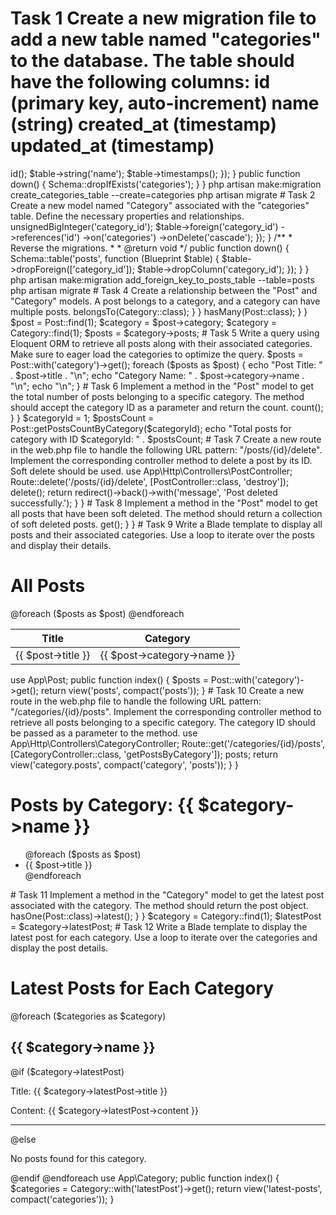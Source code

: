 # Task 1 Create a new migration file to add a new table named "categories" to the database. The table should have the following columns: id (primary key, auto-increment) name (string) created_at (timestamp) updated_at (timestamp)

<?php

use Illuminate\Database\Migrations\Migration;
use Illuminate\Database\Schema\Blueprint;
use Illuminate\Support\Facades\Schema;

class CreateCategoriesTable extends Migration
{
   
    public function up()
    {
        Schema::create('categories', function (Blueprint $table) {
            $table->id();
            $table->string('name');
            $table->timestamps();
        });
    }

   
    public function down()
    {
        Schema::dropIfExists('categories');
    }
}
php artisan make:migration create_categories_table --create=categories
php artisan migrate

# Task 2  Create a new model named "Category" associated with the "categories" table. Define the necessary properties and relationships.

<?php

namespace App;

use Illuminate\Database\Eloquent\Model;

class Category extends Model
{
    /**
     * The table associated with the model.
     *
     * @var string
     */
    protected $table = 'categories';

    /**
     * The attributes that are mass assignable.
     *
     * @var array
     */
    protected $fillable = ['name'];

    /**
     * The attributes that should be mutated to dates.
     *
     * @var array
     */
    protected $dates = ['created_at', 'updated_at'];
}

# Task 3 Write a migration file to add a foreign key constraint to the "posts" table. The foreign key should reference the "categories" table on the "category_id" column.

<?php

use Illuminate\Database\Migrations\Migration;
use Illuminate\Database\Schema\Blueprint;
use Illuminate\Support\Facades\Schema;

class AddForeignKeyToPostsTable extends Migration
{
    /**
     * Run the migrations.
     *
     * @return void
     */
    public function up()
    {
        Schema::table('posts', function (Blueprint $table) {
            $table->unsignedBigInteger('category_id');

            $table->foreign('category_id')
                ->references('id')
                ->on('categories')
                ->onDelete('cascade');
        });
    }

    /**
     * Reverse the migrations.
     *
     * @return void
     */
    public function down()
    {
        Schema::table('posts', function (Blueprint $table) {
            $table->dropForeign(['category_id']);
            $table->dropColumn('category_id');
        });
    }
}
php artisan make:migration add_foreign_key_to_posts_table --table=posts
php artisan migrate


# Task 4 Create a relationship between the "Post" and "Category" models. A post belongs to a category, and a category can have multiple posts.
<?php

namespace App;

use Illuminate\Database\Eloquent\Model;

class Post extends Model
{
  

 
    public function category()
    {
        return $this->belongsTo(Category::class);
    }
}

<?php

namespace App;

use Illuminate\Database\Eloquent\Model;

class Category extends Model
{
  

   
    public function posts()
    {
        return $this->hasMany(Post::class);
    }
}


$post = Post::find(1);
$category = $post->category;


$category = Category::find(1);
$posts = $category->posts;

# Task 5 Write a query using Eloquent ORM to retrieve all posts along with their associated categories. Make sure to eager load the categories to optimize the query.

$posts = Post::with('category')->get();
foreach ($posts as $post) {
    echo "Post Title: " . $post->title . "\n";
    echo "Category Name: " . $post->category->name . "\n";
   
    echo "\n";
}

# Task 6 Implement a method in the "Post" model to get the total number of posts belonging to a specific category. The method should accept the category ID as a parameter and return the count.

<?php

namespace App;

use Illuminate\Database\Eloquent\Model;

class Post extends Model
{
    

    /**
   
     * @param  int  $categoryId
     * @return int
     */
    public static function getPostsCountByCategory($categoryId)
    {
        return self::where('category_id', $categoryId)->count();
    }
}
$categoryId = 1;
$postsCount = Post::getPostsCountByCategory($categoryId);

echo "Total posts for category with ID $categoryId: " . $postsCount;


# Task 7 Create a new route in the web.php file to handle the following URL pattern: "/posts/{id}/delete". Implement the corresponding controller method to delete a post by its ID. Soft delete should be used.
use App\Http\Controllers\PostController;

Route::delete('/posts/{id}/delete', [PostController::class, 'destroy']);
<?php

namespace App\Http\Controllers;

use App\Post;

class PostController extends Controller
{
   

    /**
   
     *
     * @param  int  $id
     * @return \Illuminate\Http\Response
     */
    public function destroy($id)
    {
        $post = Post::findOrFail($id);
        $post->delete();

        return redirect()->back()->with('message', 'Post deleted successfully.');
    }
}

# Task 8 Implement a method in the "Post" model to get all posts that have been soft deleted. The method should return a collection of soft deleted posts.
<?php

namespace App;

use Illuminate\Database\Eloquent\Model;
use Illuminate\Database\Eloquent\SoftDeletes;

class Post extends Model
{
    use SoftDeletes;

    

    /**
 
     *
     * @return \Illuminate\Database\Eloquent\Collection
     */
    public static function getSoftDeletedPosts()
    {
        return self::onlyTrashed()->get();
    }
    

}




# Task 9 Write a Blade template to display all posts and their associated categories. Use a loop to iterate over the posts and display their details.

<!DOCTYPE html>
<html>
<head>
    <title>All Posts</title>
</head>
<body>
    <h1>All Posts</h1>

    <table>
        <thead>
            <tr>
                <th>Title</th>
                <th>Category</th>
            </tr>
        </thead>
        <tbody>
            @foreach ($posts as $post)
                <tr>
                    <td>{{ $post->title }}</td>
                    <td>{{ $post->category->name }}</td>
                </tr>
            @endforeach
        </tbody>
    </table>
</body>
</html>
use App\Post;

public function index()
{
    $posts = Post::with('category')->get();
    return view('posts', compact('posts'));
}


# Task 10 Create a new route in the web.php file to handle the following URL pattern: "/categories/{id}/posts". Implement the corresponding controller method to retrieve all posts belonging to a specific category. The category ID should be passed as a parameter to the method.
use App\Http\Controllers\CategoryController;

Route::get('/categories/{id}/posts', [CategoryController::class, 'getPostsByCategory']);

<?php

namespace App\Http\Controllers;

use App\Category;

class CategoryController extends Controller
{
    // ...

    /**
     * Retrieve all posts belonging to a specific category.
     *
     * @param  int  $id
     * @return \Illuminate\Http\Response
     */
    public function getPostsByCategory($id)
    {
        $category = Category::findOrFail($id);
        $posts = $category->posts;

        return view('category.posts', compact('category', 'posts'));
    }
}

<!DOCTYPE html>
<html>
<head>
    <title>Posts by Category</title>
</head>
<body>
    <h1>Posts by Category: {{ $category->name }}</h1>

    <ul>
        @foreach ($posts as $post)
            <li>{{ $post->title }}</li>
        @endforeach
    </ul>
</body>
</html>

# Task 11 Implement a method in the "Category" model to get the latest post associated with the category. The method should return the post object.


<?php

namespace App;

use Illuminate\Database\Eloquent\Model;

class Category extends Model
{
    // ...

    /**
     * Get the latest post associated with the category.
     *
     * @return \Illuminate\Database\Eloquent\Relations\HasOne
     */
    public function latestPost()
    {
        return $this->hasOne(Post::class)->latest();
    }
}
$category = Category::find(1);
$latestPost = $category->latestPost;

# Task 12 Write a Blade template to display the latest post for each category. Use a loop to iterate over the categories and display the post details.

<!DOCTYPE html>
<html>
<head>
    <title>Latest Posts for Each Category</title>
</head>
<body>
    <h1>Latest Posts for Each Category</h1>

    @foreach ($categories as $category)
        <h2>{{ $category->name }}</h2>

        @if ($category->latestPost)
            <p>Title: {{ $category->latestPost->title }}</p>
            <p>Content: {{ $category->latestPost->content }}</p>
            <hr>
        @else
            <p>No posts found for this category.</p>
        @endif
    @endforeach
</body>
</html>
use App\Category;

public function index()
{
    $categories = Category::with('latestPost')->get();
    return view('latest-posts', compact('categories'));
}





